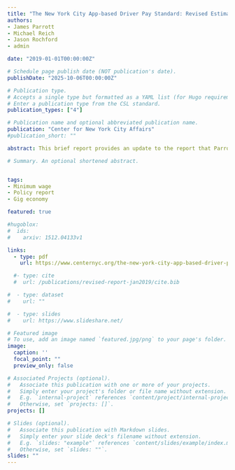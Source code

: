 ```yaml
---
title: "The New York City App-based Driver Pay Standard: Revised Estimates for the New Pay Requirement"
authors:
- James Parrott
- Michael Reich
- Jason Rochford
- admin

date: "2019-01-01T00:00:00Z"

# Schedule page publish date (NOT publication's date).
publishDate: "2025-10-06T00:00:00Z"

# Publication type.
# Accepts a single type but formatted as a YAML list (for Hugo requirements).
# Enter a publication type from the CSL standard.
publication_types: ["4"]

# Publication name and optional abbreviated publication name.
publication: "Center for New York City Affairs"
#publication_short: ""

abstract: This brief report provides an update to the report that Parrott and Reich issued in July 2018, "An Earnings Standard for New York City’s App-based Drivers:Economic Analysis and Policy Assessment" and informs the final pay standard as incorporated in the Driver Income and Transparency Rules, adopted by the New York City Taxi and Limousine Commission (TLC) on December 4, 2018.1 The new pay standard takes effect February 1, 2019. Since the July report, we have revised the basis for our expense analysis and used new data to revise our estimate of the extent by which current driver earnings fall below the proposed minimum driver pay standard. With the adopted rules, New York City becomes the first city in the U.S. to establish a minimum pay standard for app-dispatched drivers, and the first city anywhere with an incentive for companies to increase the percent of time a driver has apassenger is in the car.

# Summary. An optional shortened abstract.


tags:
- Minimum wage
- Policy report
- Gig economy

featured: true

#hugoblox:
#  ids:
#    arxiv: 1512.04133v1

links:
  - type: pdf
    url: https://www.centernyc.org/the-new-york-city-app-based-driver-pay-standard-revised

  #- type: cite
  #  url: /publications/revised-report-jan2019/cite.bib

#  - type: dataset
#    url: ""

#  - type: slides
#    url: https://www.slideshare.net/

# Featured image
# To use, add an image named `featured.jpg/png` to your page's folder. 
image:
  caption: ''
  focal_point: ""
  preview_only: false

# Associated Projects (optional).
#   Associate this publication with one or more of your projects.
#   Simply enter your project's folder or file name without extension.
#   E.g. `internal-project` references `content/project/internal-project/index.md`.
#   Otherwise, set `projects: []`.
projects: []

# Slides (optional).
#   Associate this publication with Markdown slides.
#   Simply enter your slide deck's filename without extension.
#   E.g. `slides: "example"` references `content/slides/example/index.md`.
#   Otherwise, set `slides: ""`.
slides: ""
---
```




<!-- Add the publication's **full text** or **supplementary notes** here. You can use rich formatting such as including [code, math, and images](https://docs.hugoblox.com/content/writing-markdown-latex/). -->
